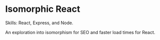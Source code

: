 # Isomorphic React

Skills: React, Express, and Node.

An exploration into isomorphism for SEO and faster load times
for React.
